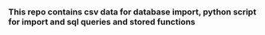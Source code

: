 ### This repo contains csv data for database import, python script for import and sql queries and stored functions